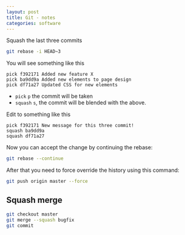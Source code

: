 ```yaml
---
layout: post
title: Git - notes
categories: software
---
```

Squash the last three commits

```bash
git rebase -i HEAD~3
```

You will see something like this

```plain
pick f392171 Added new feature X
pick ba9dd9a Added new elements to page design
pick df71a27 Updated CSS for new elements
```

- `pick` `p` the commit will be taken
- `squash` `s`, the commit will be blended with the above.

Edit to something like this

```plain
pick f392171 New message for this three commit!
squash ba9dd9a
squash df71a27
```

Now you can accept the change by continuing the rebase:

```bash
git rebase --continue
```

After that you need to force override the history using this command:

```bash
git push origin master --force
```

## Squash merge

```bash
git checkout master
git merge --squash bugfix
git commit
```